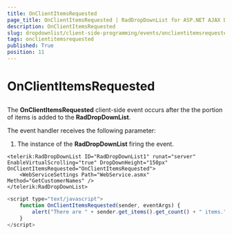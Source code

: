 ```yaml
---
title: OnClientItemsRequested
page_title: OnClientItemsRequested | RadDropDownList for ASP.NET AJAX Documentation
description: OnClientItemsRequested
slug: dropdownlist/client-side-programming/events/onclientitemsrequested
tags: onclientitemsrequested
published: True
position: 11
---
```


# OnClientItemsRequested



## 

The **OnClientItemsRequested** client-side event occurs after the the portion of items is added to the **RadDropDownList**.

The event handler receives the following parameter:

1. The instance of the **RadDropDownList** firing the event.

````ASPNET
<telerik:RadDropDownList ID="RadDropDownList1" runat="server" EnableVirtualScrolling="true" DropDownHeight="150px" OnClientItemsRequested="OnClientItemsRequested">
    <WebServiceSettings Path="WebService.asmx" Method="GetCustomerNames" />
</telerik:RadDropDownList>
````



````JavaScript
<script type="text/javascript">
    function OnClientItemsRequested(sender, eventArgs) {
        alert("There are " + sender.get_items().get_count() + " items.");
    }
</script>
````


